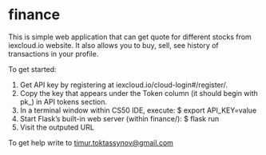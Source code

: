 # finance

This is simple web application that can get quote for different stocks from iexcloud.io website. It also allows you to buy, sell, see history of transactions in your profile.

To get started:
1. Get API key by registering at iexcloud.io/cloud-login#/register/.
2. Copy the key that appears under the Token column (it should begin with pk_) in API tokens section.
3. In a terminal window within CS50 IDE, execute: $ export API_KEY=value
4. Start Flask’s built-in web server (within finance/): $ flask run
5. Visit the outputed URL

To get help write to timur.toktassynov@gmail.com
